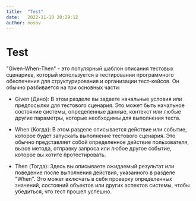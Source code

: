 ```yaml
---
title:  "Test"
date:   2022-11-10 20:29:12
author: nosov
---
```


# 				Test

"Given-When-Then" - это популярный шаблон описания тестовых сценариев, который используется в тестировании программного обеспечения для структурирования и организации тест-кейсов. Он обычно разбивается на три основных части:

 - Given (Дано): В этом разделе вы задаете начальные условия или предпосылки для тестового сценария. Это может быть начальное состояние системы, определенные данные, контекст или любые другие параметры, которые необходимы для выполнения теста.

 - When (Когда): В этом разделе описывается действие или событие, которое будет запускать выполнение тестового сценария. Это обычно представляет собой определенное действие пользователя, вызов метода, отправку запроса или любое другое событие, которое вы хотите протестировать.

 - Then (Тогда): Здесь вы описываете ожидаемый результат или поведение после выполнения действия, указанного в разделе "When". Это может включать в себя проверку определенных значений, состояний объектов или других аспектов системы, чтобы убедиться, что тест прошел успешно.

